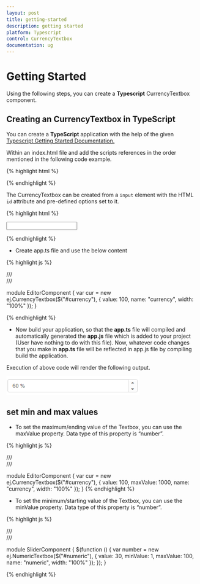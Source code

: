```yaml
---
layout: post
title: getting-started
description: getting started
platform: Typescript
control: CurrencyTextbox
documentation: ug
---
```


# Getting Started



Using the following steps, you can create a **Typescript** CurrencyTextbox component.

## Creating an CurrencyTextbox in TypeScript

You can create a **TypeScript** application with the help of the given [Typescript Getting Started Documentation. ](https://help.syncfusion.com/js/typescript)

Within an index.html file and add the scripts references in the order mentioned in the following code example.

{% highlight html %}

<!DOCTYPE html>
<html>
<head>
<title>TypeScript Application</title>
<link href="http://cdn.syncfusion.com/**{{**site.releaseversion**}}**/js/web/flat-azure/ej.web.all.min.css" rel="stylesheet" />
<script src="https://code.jquery.com/jquery-3.0.0.min.js"></script>
<script src="http://cdn.syncfusion.com/**{{**site.releaseversion**}}**/js/web/ej.web.all.min.js" type="text/javascript"></script>

</head>
<body>
<!--Add Textbox sample  here-->
</body>
</html>


{% endhighlight %}


The CurrencyTextbox can be created from a `input` element with the HTML `id` attribute and pre-defined options set to it.

{% highlight html %}

<input id="currency" type="text" />
<script src="app.js"></script>

{% endhighlight %}



* Create app.ts file and use the below content



{% highlight js %}

/// <reference path="jquery.d.ts" />  
/// <reference path="ej.web.all.d.ts" />

module EditorComponent {
   var cur = new ej.CurrencyTextbox($("#currency"), {
            value: 100,
            name: "currency",
            width: "100%"
        });
}

{% endhighlight %}



* Now build your application, so that the **app.ts** file will compiled and automatically generated the **app.js** file which is added to your project (User have nothing to do with this file). Now, whatever code changes that you make in **app.ts** file will be reflected in app.js file by compiling     build the application.



Execution of above code will render the following output.

![](getting-started_images/getting-started_img1.png)


## set min and max values

* To set the maximum/ending value of the Textbox, you can use the maxValue property. Data type of this property is “number”.


{% highlight js %}

/// <reference path="jquery.d.ts" />  
/// <reference path="ej.web.all.d.ts" />

module EditorComponent {
   var cur = new ej.CurrencyTextbox($("#currency"), {
            value: 100,
            maxValue: 1000,
            name: "currency",
            width: "100%"
        });
}
{% endhighlight %}


* To set the minimum/starting value of the Textbox, you can use the minValue property. Data type of this property is “number”.


{% highlight js %}

/// <reference path="jquery.d.ts" />  
/// <reference path="ej.web.all.d.ts" />

module SliderComponent {
$(function () {
 var number = new ej.NumericTextbox($("#numeric"), {
    value: 30,
    minValue: 1,
    maxValue: 100,
    name: "numeric",
    width: "100%"
    });
  });
}

{% endhighlight %}
